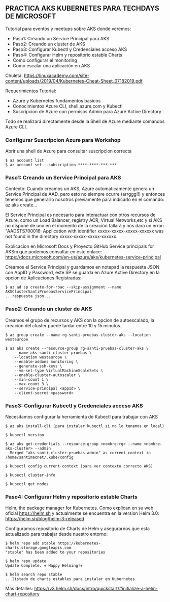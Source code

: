 **PRACTICA AKS KUBERNETES PARA TECHDAYS DE MICROSOFT**
-------------------------------------------------------

Tutorial para eventos y meetups sobre AKS donde veremos:
- Paso1: Creando un Service Principal para AKS
- Paso2: Creando un cluster de AKS
- Paso3: Configurar Kubectl y Credenciales acceso AKS
- Paso4: Configurar Helm y repositorio estable Charts 
- Como configurar el monitoring
- Como escalar una aplicación en AKS

Chuleta: https://linuxacademy.com/site-content/uploads/2019/04/Kubernetes-Cheat-Sheet_07182019.pdf

Requerimientos Tutorial:
- Azure y Kubernetes fundamentos basicos
- Conocimientos Azure CLI, shell.azure.com y Kubectl
- Suscripcion de Azure con permisos Admin para Azure Active Directory

Todo se realizará directamente desde la Shell de Azure mediante comandos Azure CLI.


### Configurar Suscripcion Azure para Workshop

Abrir una shell de Azure para consultar suscripcion correcta
```
$ az account list
$ az account set --subscription ****-****-***-***
```

### Paso1: Creando un Service Principal para AKS

Contexto: Cuando creamos un AKS, Azure automaticamente genera un Service Principal de AAD, pero esto no siempre ocurre (arrggg!!) y entonces tenemos que generarlo nosotros previamente para indicarlo en el comando: az aks create... 

El Service Principal es necesario para interactuar con otros recursos de Azure, como un Load Balancer, registry ACR, Virtual Networks,etc y si AKS no dispone de uno en el momento de la creación fallará y nos dara un error: "AADSTS700016: Application with identifier xxxxx-xxxxx-xxxxx-xxxxxx was not found in the directory xxxxx-xxxxx-xxxxx-xxxxxx.

Explicacion en Microsoft Docs y Proyecto GitHub Service principals for AKSm que podemos consultar en este enlace: 
https://docs.microsoft.com/en-us/azure/aks/kubernetes-service-principal

Creamos el Service Principal y guardamos en notepad la respuesta JSON con AppID y Password, este SP se guarda en Azure Active Directory en la opcion de Aplicaciones Registradas:

```
$ az ad sp create-for-rbac --skip-assignment --name AKSClusterSantiPruebasServicePrincipal
...respuesta json...
```

### Paso2: Creando un cluster de AKS

Creamos el grupo de recursos y AKS con la opcion de autoescalado, la creacion del cluster puede tardar entre 10 y 15 minutos.
```
$ az group create --name rg-santi-pruebas-cluster-aks --location westeurope

$ az aks create --resource-group rg-santi-pruebas-cluster-aks \
    --name aks-santi-cluster-pruebas \
    --location westeurope \
    --enable-addons monitoring \
    --generate-ssh-keys \
    --vm-set-type VirtualMachineScaleSets \
    --enable-cluster-autoscaler \
    --min-count 1 \
    --max-count 3 \
    --service-principal <appId> \
    --client-secret <password>
```

### Paso3: Configurar Kubectl y Credenciales acceso AKS

Necesitamos configurar la herramienta de Kubectl para trabajar con AKS
```
$ az aks install-cli (para instalar kubectl si no lo tenemos en local)

$ kubectl version

$ az aks get-credentials --resource-group <nombre-rg> --name <nombre-aks-cluster> --admin
  Merged "aks-santi-cluster-pruebas-admin" as current context in /home/santimacnet/.kube/config

$ kubectl config current-context (para ver contexto correcto AKS)

$ kubectl cluster-info

$ kubectl get nodes
```

### Paso4: Configurar Helm y repositorio estable Charts 


Helm, the package manager for Kubernetes. Como explican en su web oficial https://helm.sh y actualmente se encuentra en la version Helm 3.0: https://helm.sh/blog/helm-3-released

Configuramos repositorio de Charts de Helm y asegurarnos que esta actualizado para trabajar desde nuestro entorno: 
```
$ helm repo add stable https://kubernetes-charts.storage.googleapis.com
"stable" has been added to your repositories

$ helm repo update
Update Complete. ⎈ Happy Helming!⎈

$ helm search repo stable
...listado de charts estables para instalar en Kubernetes
```

Mas detalles: https://v3.helm.sh/docs/intro/quickstart/#initialize-a-helm-chart-repository

